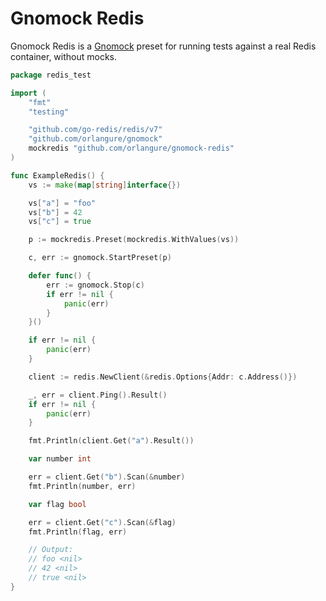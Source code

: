 # Gnomock Redis

Gnomock Redis is a [Gnomock](https://github.com/orlangure/gnomock) preset for
running tests against a real Redis container, without mocks.

```go
package redis_test

import (
	"fmt"
	"testing"

	"github.com/go-redis/redis/v7"
	"github.com/orlangure/gnomock"
	mockredis "github.com/orlangure/gnomock-redis"
)

func ExampleRedis() {
	vs := make(map[string]interface{})

	vs["a"] = "foo"
	vs["b"] = 42
	vs["c"] = true

	p := mockredis.Preset(mockredis.WithValues(vs))

	c, err := gnomock.StartPreset(p)

	defer func() {
		err := gnomock.Stop(c)
		if err != nil {
			panic(err)
		}
	}()

	if err != nil {
		panic(err)
	}

	client := redis.NewClient(&redis.Options{Addr: c.Address()})

	_, err = client.Ping().Result()
	if err != nil {
		panic(err)
	}

	fmt.Println(client.Get("a").Result())

	var number int

	err = client.Get("b").Scan(&number)
	fmt.Println(number, err)

	var flag bool

	err = client.Get("c").Scan(&flag)
	fmt.Println(flag, err)

	// Output:
	// foo <nil>
	// 42 <nil>
	// true <nil>
}
```
